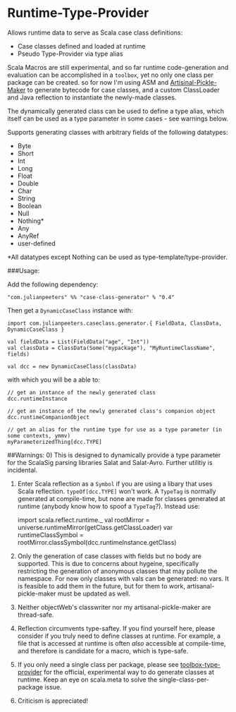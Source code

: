 Runtime-Type-Provider
=====================

Allows runtime data to serve as Scala case class definitions:
* Case classes defined and loaded at runtime
* Pseudo Type-Provider via type alias

Scala Macros are still experimental, and so far runtime code-generation and evaluation can be accomplished in a `toolbox`, yet no only one class per package can be created. so for now I'm using ASM and [Artisinal-Pickle-Maker](https://github.com/julianpeeters/artisanal-pickle-maker) to generate bytecode for case classes, and a custom ClassLoader and Java reflection to instantiate the newly-made classes.

The dynamically generated class can be used to define a type alias, which itself can be used as a type parameter in some cases - see warnings below.

Supports generating classes with arbitrary fields of the following datatypes: 

* Byte
* Short
* Int
* Long
* Float
* Double
* Char
* String
* Boolean
* Null
* Nothing*
* Any
* AnyRef
* user-defined

*All datatypes except Nothing can be used as type-template/type-provider.


###Usage:

Add the following dependency: 
  

    "com.julianpeeters" %% "case-class-generator" % "0.4"

Then get a `DynamicCaseClass` instance with:


    import com.julianpeeters.caseclass.generator.{ FieldData, ClassData, DynamicCaseClass }

    val fieldData = List(FieldData("age", "Int"))
    val classData = ClassData(Some("mypackage"), "MyRuntimeClassName", fields)
    
    val dcc = new DynamicCaseClass(classData)

with which you will be a able to:


    // get an instance of the newly generated class
    dcc.runtimeInstance

    // get an instance of the newly generated class's companion object
    dcc.runtimeCompanionObject

    // get an alias for the runtime type for use as a type parameter (in some contexts, ymmv)
    myParameterizedThing[dcc.TYPE]


##Warnings: 
0) This is designed to dynamically provide a type parameter for the ScalaSig parsing libraries Salat and Salat-Avro. Further utilitiy is incidental. 

1) Enter Scala reflection as a `Symbol` if you are using a libary that uses Scala reflection. `typeOf[dcc.TYPE]` won't work. A `TypeTag` is normally generated at compile-time, but none are made for classes generated at runtime (anybody know how to spoof a `TypeTag`?). Instead use: 


    import scala.reflect.runtime._
    val rootMirror = universe.runtimeMirror(getClass.getClassLoader)
    var runtimeClassSymbol = rootMirror.classSymbol(dcc.runtimeInstance.getClass)


2) Only the generation of case classes with fields but no body are supported. This is due to concerns about hygeine, specifically restricting the generation of anonymous classes that may pollute the namespace. For now only classes with vals can be generated: no vars. It is feasible to add them in the future, but for them to work, artisanal-pickle-maker must be updated as well.

3) Neither objectWeb's classwriter nor my artisanal-pickle-maker are thread-safe.

4) Reflection circumvents type-saftey. If you find yourself here, please consider if you truly need to define classes at runtime. For example, a file that is accessed at runtime is often *also* accessible at compile-time, and therefore is candidate for a macro, which is type-safe.

5) If you only need a single class per package, please see [toolbox-type-provider](https://github.com/julianpeeters/toolbox-type-provider) for the official, experimental way to do generate classes at runtime. Keep an eye on scala.meta to solve the single-class-per-package issue.

6) Criticism is appreciated!



